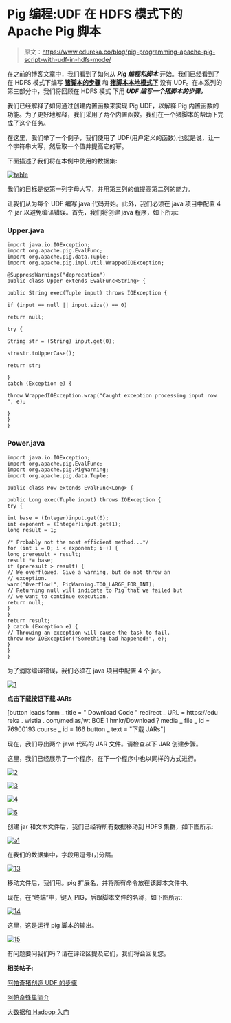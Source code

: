 # Pig 编程:UDF 在 HDFS 模式下的 Apache Pig 脚本

> 原文：<https://www.edureka.co/blog/pig-programming-apache-pig-script-with-udf-in-hdfs-mode/>

在之前的博客文章中，我们看到了如何从 ***Pig 编程和脚本*** 开始。我们已经看到了在 HDFS 模式下编写 [**猪脚本的步骤**](https://www.edureka.co/blog/pig-programming-create-your-first-apache-pig-script/) 和 **[猪脚本本地模式下](https://www.edureka.co/blog/pig-programming-apache-pig-script-in-local-mode/)** 没有 UDF。在本系列的第三部分中，我们将回顾在 HDFS 模式 下用 ***UDF 编写一个猪脚本的步骤。***

我们已经解释了如何通过创建内置函数来实现 Pig UDF，以解释 Pig 内置函数的功能。为了更好地解释，我们采用了两个内置函数。我们在一个猪脚本的帮助下完成了这个任务。

在这里，我们举了一个例子，我们使用了 UDF(用户定义的函数),也就是说，让一个字符串大写，然后取一个值并提高它的幂。

下面描述了我们将在本例中使用的数据集:

[![table](img/2ae57ff7053a9dd7611b5a33de7ea600.png)](https://www.edureka.co/blog/wp-content/uploads/2013/11/table.png)

我们的目标是使第一列字母大写，并用第三列的值提高第二列的能力。

让我们从为每个 UDF 编写 java 代码开始。此外，我们必须在 java 项目中配置 4 个 jar 以避免编译错误。首先，我们将创建 java 程序，如下所示:

### Upper.java

```
import java.io.IOException;
import org.apache.pig.EvalFunc;
import org.apache.pig.data.Tuple;
import org.apache.pig.impl.util.WrappedIOException;

@SuppressWarnings("deprecation")
public class Upper extends EvalFunc<String> {

public String exec(Tuple input) throws IOException {

if (input == null || input.size() == 0)

return null;

try {

String str = (String) input.get(0);

str=str.toUpperCase();

return str;

}
catch (Exception e) {

throw WrappedIOException.wrap("Caught exception processing input row ", e);

}
}
}
```

### Power.java

```
import java.io.IOException;
import org.apache.pig.EvalFunc;
import org.apache.pig.PigWarning;
import org.apache.pig.data.Tuple;

public class Pow extends EvalFunc<Long> {

public Long exec(Tuple input) throws IOException {
try {

int base = (Integer)input.get(0);
int exponent = (Integer)input.get(1);
long result = 1;

/* Probably not the most efficient method...*/
for (int i = 0; i < exponent; i++) {
long preresult = result;
result *= base;
if (preresult > result) {
// We overflowed. Give a warning, but do not throw an
// exception.
warn("Overflow!", PigWarning.TOO_LARGE_FOR_INT);
// Returning null will indicate to Pig that we failed but
// we want to continue execution.
return null;
}
}
return result;
} catch (Exception e) {
// Throwing an exception will cause the task to fail.
throw new IOException("Something bad happened!", e);
}
}
}
```

为了消除编译错误，我们必须在 java 项目中配置 4 个 jar。

[![1](img/ac70eeff328cc228ac61c8ddb78da3d6.png)](https://www.edureka.co/blog/wp-content/uploads/2013/11/11.jpg)

**点击下载按钮下载 JARs**

[button leads form _ title = " Download Code " redirect _ URL = https://edu reka . wistia . com/medias/wt BOE 1 hmkr/Download？media _ file _ id = 76900193 course _ id = 166 button _ text = "下载 JARs"]

现在，我们导出两个 java 代码的 JAR 文件。请检查以下 JAR 创建步骤。

这里，我们已经展示了一个程序，在下一个程序中也以同样的方式进行。

[![2](img/12653fa04a10b585c67de304d3c2f6c3.png)](https://www.edureka.co/blog/wp-content/uploads/2013/11/2.jpg)

[![3](img/3605e6e9b554522da37dacd120ca6fc7.png)](https://www.edureka.co/blog/wp-content/uploads/2013/11/31.jpg)

[![4](img/6ca848bff7b95116fce749f7ba9d60af.png)](https://www.edureka.co/blog/wp-content/uploads/2013/11/4.jpg)

[![5](img/c43565a0c6a768b3820547593aada011.png)](https://www.edureka.co/blog/wp-content/uploads/2013/11/5.jpg)

创建 jar 和文本文件后，我们已经将所有数据移动到 HDFS 集群，如下图所示:

[![a1](img/dc627492ed9ef34735ef671575321465.png)](https://www.edureka.co/blog/wp-content/uploads/2013/11/a1.png)

在我们的数据集中，字段用逗号(，)分隔。

[![13](img/48ce7ff4223ea568bf4ae317dcc88f5d.png)](https://www.edureka.co/blog/wp-content/uploads/2013/11/13.png)

移动文件后，我们用。pig 扩展名，并将所有命令放在该脚本文件中。

现在，在“终端”中，键入 PIG，后跟脚本文件的名称，如下图所示:

[![14](img/4b84099a4bf5430278d03ce67cf0f505.png)](https://www.edureka.co/blog/wp-content/uploads/2013/11/14.png)

这里，这是运行 pig 脚本的输出。

[![15](img/770e69e9a53abe80037e65a11531b994.png)](https://www.edureka.co/blog/wp-content/uploads/2013/11/15.png)

有问题要问我们吗？请在评论区提及它们，我们将会回复您。

**相关帖子:**

[阿帕奇猪创造 UDF 的步骤](https://www.edureka.co/blog/creating-udf-in-apache-pig/)

[阿帕奇蜂巢简介](https://www.edureka.co/blog/introduction-to-apache-hive/)

[大数据和 Hadoop 入门](https://www.edureka.co/big-data-and-hadoop)